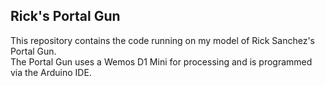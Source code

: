 ## Rick's Portal Gun
This repository contains the code running on my model of Rick Sanchez's Portal Gun.  
The Portal Gun uses a Wemos D1 Mini for processing and is programmed via the Arduino IDE.

